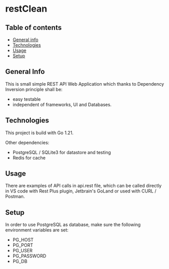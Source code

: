 # restClean

## Table of contents

* [General info](#general-info)
* [Technologies](#technologies)
* [Usage](#usage)
* [Setup](#setup)

## General Info

This is small simple REST API Web Application which thanks to Dependency Inversion principle shall be:

* easy testable
* independent of frameworks, UI and Databases.

## Technologies

This project is build with Go 1.21.

Other dependencies:

* PostgreSQL / SQLite3 for datastore and testing
* Redis for cache

## Usage

There are examples of API calls in api.rest file, which can be called directly  
in VS code with Rest Plus plugin, Jetbrain's GoLand or used with CURL / Postman.

## Setup

In order to use PostgreSQL as database, make sure the following environment variables are set:

* PG_HOST
* PG_PORT
* PG_USER
* PG_PASSWORD
* PG_DB
